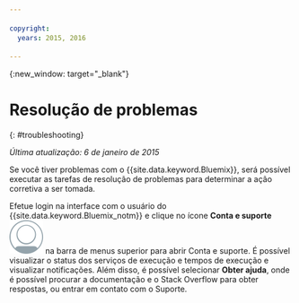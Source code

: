 ```yaml
---

copyright:
  years: 2015, 2016

---
```



{:new_window: target="_blank"}



# Resolução de problemas
{: #troubleshooting}

*Última atualização: 6 de janeiro de 2015*

Se você tiver problemas com o {{site.data.keyword.Bluemix}},
será possível executar as tarefas de resolução de problemas para determinar a ação
corretiva a ser tomada.

Efetue login na interface com o usuário do {{site.data.keyword.Bluemix_notm}} e clique no ícone **Conta e suporte** ![Conta e suporte](images/account_support.svg) na barra de menus superior para abrir Conta e suporte. É possível visualizar o status
dos serviços de execução e tempos de execução e visualizar notificações. Além disso,
é possível selecionar **Obter ajuda**, onde é possível procurar
a documentação e o Stack Overflow para obter respostas, ou entrar em contato com o Suporte.
